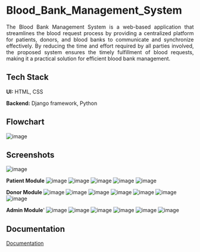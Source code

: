 # Blood_Bank_Management_System
<div align="justify">
The Blood Bank Management System is a web-based application that streamlines the blood request process by providing a centralized platform for patients, donors, and blood banks to communicate and synchronize effectively. By reducing the time and effort required by all parties involved, the proposed system ensures the timely fulfillment of blood requests, making it a practical solution for efficient blood bank management.
</div>

## Tech Stack

**UI:** HTML, CSS

**Backend:** Django framework, Python

## Flowchart

![image](https://github.com/KSruthiVel/Blood_Bank_Management_System/assets/68786151/b52d344e-f307-423f-99d0-665037eb6f0e)

## Screenshots

![image](https://github.com/KSruthiVel/Blood_Bank_Management_System/assets/68786151/643f867c-33b3-4e0c-b7fc-54dc46cf609c)

**Patient Module**
![image](https://github.com/KSruthiVel/Blood_Bank_Management_System/assets/68786151/794fa793-6673-4a03-9c38-f66669ded9e6)
![image](https://github.com/KSruthiVel/Blood_Bank_Management_System/assets/68786151/556c1857-f83e-4c3c-9dde-afb8564a08d5)
![image](https://github.com/KSruthiVel/Blood_Bank_Management_System/assets/68786151/327d152a-be36-458b-91d6-e721a5ef45b8)
![image](https://github.com/KSruthiVel/Blood_Bank_Management_System/assets/68786151/0e965056-a0cb-4bc5-9816-d9b59fda2375)
![image](https://github.com/KSruthiVel/Blood_Bank_Management_System/assets/68786151/1cdf36a8-f0d9-490e-9b37-d236de5a7749)

**Donor Module**
![image](https://github.com/KSruthiVel/Blood_Bank_Management_System/assets/68786151/361ae4c2-f4c1-4899-bceb-64aa0083f200)
![image](https://github.com/KSruthiVel/Blood_Bank_Management_System/assets/68786151/11d943b3-f658-454e-bbd6-87729a41ab90)
![image](https://github.com/KSruthiVel/Blood_Bank_Management_System/assets/68786151/3fff6787-44c0-4a7b-a795-b09ff1bd9463)
![image](https://github.com/KSruthiVel/Blood_Bank_Management_System/assets/68786151/e08aa037-89e6-4028-baed-102662bac5e6)
![image](https://github.com/KSruthiVel/Blood_Bank_Management_System/assets/68786151/9088a1fc-3c3c-4f54-b625-b48e4487c3c1)
![image](https://github.com/KSruthiVel/Blood_Bank_Management_System/assets/68786151/f54c62d7-002a-484b-a76f-3b2d03ad36a4)
![image](https://github.com/KSruthiVel/Blood_Bank_Management_System/assets/68786151/aea67584-ceec-4bd2-94c0-2a746c19e14c)

**Admin Module**'
![image](https://github.com/KSruthiVel/Blood_Bank_Management_System/assets/68786151/6e5b01ce-30b9-44a5-a579-9dba6291a9c0)
![image](https://github.com/KSruthiVel/Blood_Bank_Management_System/assets/68786151/459ad2d7-0f43-4e15-a69e-52df92af3f79)
![image](https://github.com/KSruthiVel/Blood_Bank_Management_System/assets/68786151/39e13d49-4cfa-4c3b-952a-7f7efc0902ca)
![image](https://github.com/KSruthiVel/Blood_Bank_Management_System/assets/68786151/64a6ea95-66df-4e22-8a29-ad99253f1a90)
![image](https://github.com/KSruthiVel/Blood_Bank_Management_System/assets/68786151/ba501bd2-daf8-49b1-9e7d-8ab95dd820be)
![image](https://github.com/KSruthiVel/Blood_Bank_Management_System/assets/68786151/4944f781-220e-4a06-a5e3-19449812aac5)

## Documentation

[Documentation](https://docs.google.com/document/d/1ZG_NL_mMek9-T3VE8pOhlUpw_nMiUZg1_yVK3dfb02U/edit?usp=sharing)
